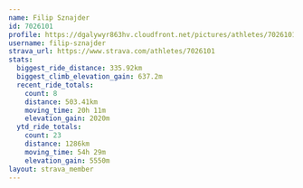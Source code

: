 ```yaml
---
name: Filip Sznajder
id: 7026101
profile: https://dgalywyr863hv.cloudfront.net/pictures/athletes/7026101/2123836/19/large.jpg
username: filip-sznajder
strava_url: https://www.strava.com/athletes/7026101
stats:
  biggest_ride_distance: 335.92km
  biggest_climb_elevation_gain: 637.2m
  recent_ride_totals:
    count: 8
    distance: 503.41km
    moving_time: 20h 11m
    elevation_gain: 2020m
  ytd_ride_totals:
    count: 23
    distance: 1286km
    moving_time: 54h 29m
    elevation_gain: 5550m
layout: strava_member
--- 
```

